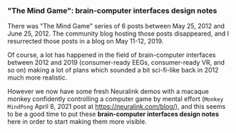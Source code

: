 ### "The Mind Game": brain-computer interfaces design notes

There was "The Mind Game" series of 6 posts between May 25, 2012 and June 25, 2012. 
The community blog hosting those posts disappeared, and I resurrected those posts in a blog on May 11-12, 2019.

Of course, a lot has happened in the field of brain-computer interfaces between 2012 and 2019 (consumer-ready EEGs,
consumer-ready VR, and so on) making a lot of plans which sounded a bit sci-fi-like back in 2012 much more realistic. 

However we now have some fresh Neuralink demos with a macaque monkey 
confidently controlling a computer game by mental effort (`Monkey MindPong` April 8, 2021 post at https://neuralink.com/blog/), and this seems to be
a good time to put these **brain-computer interfaces design notes** here in order to start making them more visible.
